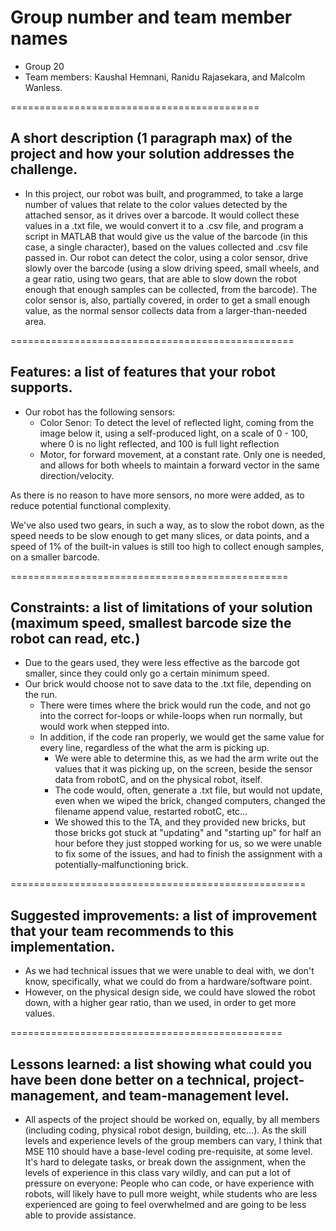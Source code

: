 # Group number and team member names

-  Group 20
-  Team members: Kaushal Hemnani, Ranidu Rajasekara, and Malcolm Wanless.

===========================================

## A short description (1 paragraph max) of the project and how your solution addresses the challenge.

-  In this project, our robot was built, and programmed, to take a large number of values that relate to the color values detected by the attached sensor, as it drives over a barcode. It would collect these values in a .txt file, we would convert it to a .csv file, and program a script in MATLAB that would give us the value of the barcode (in this case, a single character), based on the values collected and .csv file passed in. Our robot can detect the color, using a color sensor, drive slowly over the barcode (using a slow driving speed, small wheels, and a gear ratio, using two gears, that are able to slow down the robot enough that enough samples can be collected, from the barcode). The color sensor is, also, partially covered, in order to get a small enough value, as the normal sensor collects data from a larger-than-needed area.

=================================================

## Features: a list of features that your robot supports.

-  Our robot has the following sensors:
   -  Color Senor: To detect the level of reflected light, coming from the image below it, using a self-produced light, on a scale of 0 - 100, where 0 is no light reflected, and 100 is full light reflection
   -  Motor, for forward movement, at a constant rate. Only one is needed, and allows for both wheels to maintain a forward vector in the same direction/velocity.

As there is no reason to have more sensors, no more were added, as to reduce potential functional complexity.

We've also used two gears, in such a way, as to slow the robot down, as the speed needs to be slow enough to get many slices, or data points, and a speed of 1% of the built-in values is still too high to collect enough samples, on a smaller barcode.

================================================

## Constraints: a list of limitations of your solution (maximum speed, smallest barcode size the robot can read, etc.)

-  Due to the gears used, they were less effective as the barcode got smaller, since they could only go a certain minimum speed.
-  Our brick would choose not to save data to the .txt file, depending on the run.
   -  There were times where the brick would run the code, and not go into the correct for-loops or while-loops when run normally, but would work when stepped into.
   -  In addition, if the code ran properly, we would get the same value for every line, regardless of the what the arm is picking up.
      -  We were able to determine this, as we had the arm write out the values that it was picking up, on the screen, beside the sensor data from robotC, and on the physical robot, itself.
      -  The code would, often, generate a .txt file, but would not update, even when we wiped the brick, changed computers, changed the filename append value, restarted robotC, etc...
      -  We showed this to the TA, and they provided new bricks, but those bricks got stuck at "updating" and "starting up" for half an hour before they just stopped working for us, so we were unable to fix some of the issues, and had to finish the assignment with a potentially-malfunctioning brick.

===================================================

## Suggested improvements: a list of improvement that your team recommends to this implementation.

-  As we had technical issues that we were unable to deal with, we don't know, specifically, what we could do from a hardware/software point.
-  However, on the physical design side, we could have slowed the robot down, with a higher gear ratio, than we used, in order to get more values.

===============================================

## Lessons learned: a list showing what could you have been done better on a technical, project-management, and team-management level.

-  All aspects of the project should be worked on, equally, by all members (including coding, physical robot design, building, etc...). As the skill levels and experience levels of the group members can vary, I think that MSE 110 should have a base-level coding pre-requisite, at some level. It's hard to delegate tasks, or break down the assignment, when the levels of experience in this class vary wildly, and can put a lot of pressure on everyone: People who can code, or have experience with robots, will likely have to pull more weight, while students who are less experienced are going to feel overwhelmed and are going to be less able to provide assistance.
